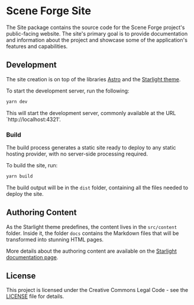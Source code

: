 # Scene Forge Site

The Site package contains the source code for the Scene Forge
project's public-facing website. The site's primary goal is
to provide documentation and information about the project
and showcase some of the application's features and
capabilities.

## Development

The site creation is on top of the libraries
[Astro](https://astro.build/) and the
[Starlight theme](https://starlight.astro.build/).

To start the development server, run the following:

```sh
yarn dev
```

This will start the development server, commonly available at
the URL `http://localhost:4321'.

### Build

The build process generates a static site ready to deploy to
any static hosting provider, with no server-side processing
required.

To build the site, run:

```sh
yarn build
```

The build output will be in the `dist` folder, containing all
the files needed to deploy the site.

## Authoring Content

As the Starlight theme predefines, the content lives in the
`src/content` folder. Inside it, the folder `docs` contains
the Markdown files that will be transformed into stunning
HTML pages.

More details about the authoring content are available on the
[Starlight documentation page](https://starlight.astro.build/guides/authoring-content/).

## License

This project is licensed under the Creative Commons Legal
Code - see the [LICENSE](../../LICENSE) file for details.
